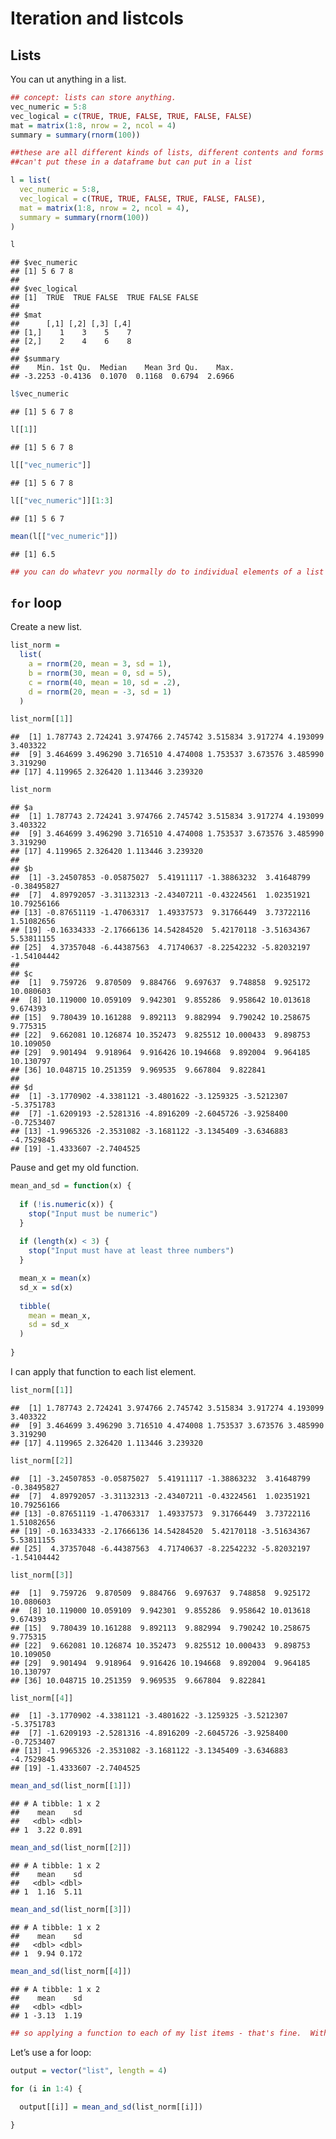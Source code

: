 Iteration and listcols
================

## Lists

You can ut anything in a list.

``` r
## concept: lists can store anything.
vec_numeric = 5:8
vec_logical = c(TRUE, TRUE, FALSE, TRUE, FALSE, FALSE)
mat = matrix(1:8, nrow = 2, ncol = 4)
summary = summary(rnorm(100))

##these are all different kinds of lists, different contents and forms
##can't put these in a dataframe but can put in a list

l = list(
  vec_numeric = 5:8,
  vec_logical = c(TRUE, TRUE, FALSE, TRUE, FALSE, FALSE),
  mat = matrix(1:8, nrow = 2, ncol = 4),
  summary = summary(rnorm(100))
)
```

``` r
l
```

    ## $vec_numeric
    ## [1] 5 6 7 8
    ## 
    ## $vec_logical
    ## [1]  TRUE  TRUE FALSE  TRUE FALSE FALSE
    ## 
    ## $mat
    ##      [,1] [,2] [,3] [,4]
    ## [1,]    1    3    5    7
    ## [2,]    2    4    6    8
    ## 
    ## $summary
    ##    Min. 1st Qu.  Median    Mean 3rd Qu.    Max. 
    ## -3.2253 -0.4136  0.1070  0.1168  0.6794  2.6966

``` r
l$vec_numeric
```

    ## [1] 5 6 7 8

``` r
l[[1]]
```

    ## [1] 5 6 7 8

``` r
l[["vec_numeric"]]
```

    ## [1] 5 6 7 8

``` r
l[["vec_numeric"]][1:3]
```

    ## [1] 5 6 7

``` r
mean(l[["vec_numeric"]])
```

    ## [1] 6.5

``` r
## you can do whatevr you normally do to individual elements of a list
```

## `for` loop

Create a new list.

``` r
list_norm = 
  list(
    a = rnorm(20, mean = 3, sd = 1),
    b = rnorm(30, mean = 0, sd = 5),
    c = rnorm(40, mean = 10, sd = .2),
    d = rnorm(20, mean = -3, sd = 1)
  )
```

``` r
list_norm[[1]]
```

    ##  [1] 1.787743 2.724241 3.974766 2.745742 3.515834 3.917274 4.193099 3.403322
    ##  [9] 3.464699 3.496290 3.716510 4.474008 1.753537 3.673576 3.485990 3.319290
    ## [17] 4.119965 2.326420 1.113446 3.239320

``` r
list_norm
```

    ## $a
    ##  [1] 1.787743 2.724241 3.974766 2.745742 3.515834 3.917274 4.193099 3.403322
    ##  [9] 3.464699 3.496290 3.716510 4.474008 1.753537 3.673576 3.485990 3.319290
    ## [17] 4.119965 2.326420 1.113446 3.239320
    ## 
    ## $b
    ##  [1] -3.24507853 -0.05875027  5.41911117 -1.38863232  3.41648799 -0.38495827
    ##  [7]  4.89792057 -3.31132313 -2.43407211 -0.43224561  1.02351921 10.79256166
    ## [13] -0.87651119 -1.47063317  1.49337573  9.31766449  3.73722116  1.51082656
    ## [19] -0.16334333 -2.17666136 14.54284520  5.42170118 -3.51634367  5.53811155
    ## [25]  4.37357048 -6.44387563  4.71740637 -8.22542232 -5.82032197 -1.54104442
    ## 
    ## $c
    ##  [1]  9.759726  9.870509  9.884766  9.697637  9.748858  9.925172 10.080603
    ##  [8] 10.119000 10.059109  9.942301  9.855286  9.958642 10.013618  9.674393
    ## [15]  9.780439 10.161288  9.892113  9.882994  9.790242 10.258675  9.775315
    ## [22]  9.662081 10.126874 10.352473  9.825512 10.000433  9.898753 10.109050
    ## [29]  9.901494  9.918964  9.916426 10.194668  9.892004  9.964185 10.130797
    ## [36] 10.048715 10.251359  9.969535  9.667804  9.822841
    ## 
    ## $d
    ##  [1] -3.1770902 -4.3381121 -3.4801622 -3.1259325 -3.5212307 -5.3751783
    ##  [7] -1.6209193 -2.5281316 -4.8916209 -2.6045726 -3.9258400 -0.7253407
    ## [13] -1.9965326 -2.3531082 -3.1681122 -3.1345409 -3.6346883 -4.7529845
    ## [19] -1.4333607 -2.7404525

Pause and get my old function.

``` r
mean_and_sd = function(x) {
  
  if (!is.numeric(x)) {
    stop("Input must be numeric")
  }
  
  if (length(x) < 3) {
    stop("Input must have at least three numbers")
  }

  mean_x = mean(x)
  sd_x = sd(x)
 
  tibble(
    mean = mean_x,
    sd = sd_x
  )
  
}
```

I can apply that function to each list element.

``` r
list_norm[[1]]
```

    ##  [1] 1.787743 2.724241 3.974766 2.745742 3.515834 3.917274 4.193099 3.403322
    ##  [9] 3.464699 3.496290 3.716510 4.474008 1.753537 3.673576 3.485990 3.319290
    ## [17] 4.119965 2.326420 1.113446 3.239320

``` r
list_norm[[2]]
```

    ##  [1] -3.24507853 -0.05875027  5.41911117 -1.38863232  3.41648799 -0.38495827
    ##  [7]  4.89792057 -3.31132313 -2.43407211 -0.43224561  1.02351921 10.79256166
    ## [13] -0.87651119 -1.47063317  1.49337573  9.31766449  3.73722116  1.51082656
    ## [19] -0.16334333 -2.17666136 14.54284520  5.42170118 -3.51634367  5.53811155
    ## [25]  4.37357048 -6.44387563  4.71740637 -8.22542232 -5.82032197 -1.54104442

``` r
list_norm[[3]]
```

    ##  [1]  9.759726  9.870509  9.884766  9.697637  9.748858  9.925172 10.080603
    ##  [8] 10.119000 10.059109  9.942301  9.855286  9.958642 10.013618  9.674393
    ## [15]  9.780439 10.161288  9.892113  9.882994  9.790242 10.258675  9.775315
    ## [22]  9.662081 10.126874 10.352473  9.825512 10.000433  9.898753 10.109050
    ## [29]  9.901494  9.918964  9.916426 10.194668  9.892004  9.964185 10.130797
    ## [36] 10.048715 10.251359  9.969535  9.667804  9.822841

``` r
list_norm[[4]]
```

    ##  [1] -3.1770902 -4.3381121 -3.4801622 -3.1259325 -3.5212307 -5.3751783
    ##  [7] -1.6209193 -2.5281316 -4.8916209 -2.6045726 -3.9258400 -0.7253407
    ## [13] -1.9965326 -2.3531082 -3.1681122 -3.1345409 -3.6346883 -4.7529845
    ## [19] -1.4333607 -2.7404525

``` r
mean_and_sd(list_norm[[1]])
```

    ## # A tibble: 1 x 2
    ##    mean    sd
    ##   <dbl> <dbl>
    ## 1  3.22 0.891

``` r
mean_and_sd(list_norm[[2]])
```

    ## # A tibble: 1 x 2
    ##    mean    sd
    ##   <dbl> <dbl>
    ## 1  1.16  5.11

``` r
mean_and_sd(list_norm[[3]])
```

    ## # A tibble: 1 x 2
    ##    mean    sd
    ##   <dbl> <dbl>
    ## 1  9.94 0.172

``` r
mean_and_sd(list_norm[[4]])
```

    ## # A tibble: 1 x 2
    ##    mean    sd
    ##   <dbl> <dbl>
    ## 1 -3.13  1.19

``` r
## so applying a function to each of my list items - that's fine.  With 4 lists, that's ok, but if 40 lists, more tedious. so, let's use a for loop.
```

Let’s use a for loop:

``` r
output = vector("list", length = 4)

for (i in 1:4) {
  
  output[[i]] = mean_and_sd(list_norm[[i]])

}
```
